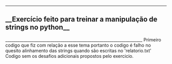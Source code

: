 ___________________________________________________________________
<h2>__Exercício feito para treinar a manipulação de strings no python__</h2>
___________________________________________________________________
Primeiro codigo que fiz com relação a esse tema portanto o codigo é falho no quesito alinhamento das strings quando são escritas no 'relatorio.txt'<br>
Codigo sem os desafios adicionais propostos pelo exercicio.
